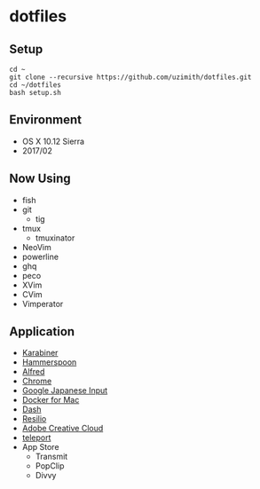 dotfiles
========

## Setup

```
cd ~
git clone --recursive https://github.com/uzimith/dotfiles.git
cd ~/dotfiles
bash setup.sh
```

## Environment

- OS X 10.12 Sierra
- 2017/02

## Now Using

- fish
- git
    - tig
- tmux
    - tmuxinator
- NeoVim
- powerline
- ghq
- peco
- XVim
- CVim
- Vimperator

## Application
- [Karabiner](https://pqrs.org/osx/karabiner/)
- [Hammerspoon](http://www.hammerspoon.org/)
- [Alfred](https://www.alfredapp.com/)
- [Chrome](https://www.google.com/chrome/)
- [Google Japanese Input](https://www.google.co.jp/intl/ja/ime/)
- [Docker for Mac](https://www.docker.com/products/docker)
- [Dash](https://kapeli.com/dash)
- [Resilio](https://www.resilio.com/)
- [Adobe Creative Cloud](http://www.adobe.com/jp/creativecloud.html)
- [teleport](http://www.abyssoft.com/software/teleport/)
- App Store
    - Transmit
    - PopClip
    - Divvy
